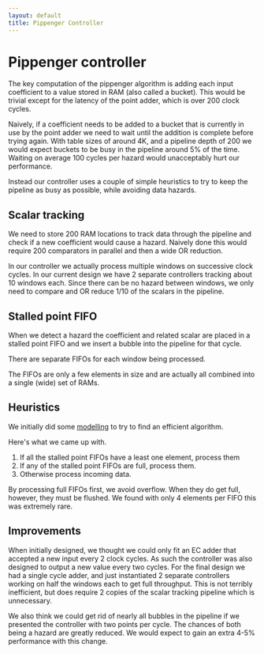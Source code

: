 ```yaml
---
layout: default
title: Pippenger Controller
---
```


# Pippenger controller

The key computation of the pippenger algorithm is adding each input coefficient to a value
stored in RAM (also called a bucket).  This would be trivial except for the latency of the 
point adder, which is over 200 clock cycles.

Naively, if a coefficient needs to be added to a bucket that is currently in
use by the point adder we need to wait until the addition is complete before
trying again. With table sizes of around 4K, and a pipeline depth of 200 we
would expect buckets to be busy in the pipeline around 5% of the time.  Waiting
on average 100 cycles per hazard would unacceptably hurt our performance.

Instead our controller uses a couple of simple heuristics to try to keep the pipeline as
busy as possible, while avoiding data hazards.

## Scalar tracking

We need to store 200 RAM locations to track data through the pipeline and check if a new
coefficient would cause a hazard. Naively done this would require 200 comparators in parallel
and then a wide OR reduction.

In our controller we actually process multiple windows on successive clock cycles. In
our current design we have 2 separate controllers tracking about 10 windows
each. Since there can be no hazard between windows, we only need to compare and OR reduce
$1/10$ of the scalars in the pipeline.

## Stalled point FIFO

When we detect a hazard the coefficient and related scalar are placed in a stalled point
FIFO and we insert a bubble into the pipeline for that cycle.

There are separate FIFOs for each window being processed.

The FIFOs are only a few elements in size and are actually all combined into a single 
(wide) set of RAMs.

## Heuristics

We initially did some 
[modelling](https://github.com/fyquah/hardcaml_zprize/blob/master/libs/pippenger/test/model.ml)
to try to find an efficient algorithm.

Here's what we came up with.

1. If all the stalled point FIFOs have a least one element, process them
2. If any of the stalled point FIFOs are full, process them.
3. Otherwise process incoming data.

By processing full FIFOs first, we avoid overflow.  When they do get full, however,
they must be flushed.  We found with only 4 elements per FIFO this was extremely rare.

## Improvements

When initially designed, we thought we could only fit an EC adder that accepted a new
input every 2 clock cycles.  As such the controller was also designed to output a new value
every two cycles.  For the final design we had a single cycle adder, and just instantiated
2 separate controllers working on half the windows each to get full throughput.  This is not
terribly inefficient, but does require 2 copies of the scalar tracking pipeline which is
unnecessary.

We also think we could get rid of nearly all bubbles in the pipeline if we presented the
controller with two points per cycle.  The chances of both being a hazard are greatly
reduced.  We would expect to gain an extra 4-5% performance with this change.

